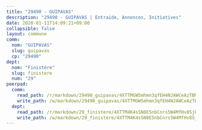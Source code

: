 ```yaml
---
title: "29490 - GUIPAVAS"
description: "29490 - GUIPAVAS | Entraide, Annonces, Initiatives"
date: 2020-01-11T14:09:21+09:00
collapsible: false
layout: commune
comm:
  nom: "GUIPAVAS"
  slug: guipavas
  cp: "29490"
dept:
  nom: "Finistère"
  slug: finistere
  num: "29"
peerpad:
  comm:
    read_path: /r/markdown/29490_guipavas/4XTTMGW5mhmn3qfEH4NJAWCeAzTBMoGjinkxpqQMfweNAtDPW
    write_path: /w/markdown/29490_guipavas/4XTTMGW5mhmn3qfEH4NJAWCeAzTBMoGjinkxpqQMfweNAtDPW-K3TgUX1JrjS41AEAnB5BxrEWsgTJmNp83mQtCYfeiEScmS5FoJv9eBJd5g64W18WBMASBtAeECK68t2HFAbCV6xiN5qonw51Y7pLgc2omyiAQXLaVCHNVib7e8iq4W5BqwGjCR5r
  dept:
    read_path: /r/markdown/29_finistere/4XTTM4K4sSN8E5nbCnrs5W4MfHv8SjkZXZkMiZwJKZCUFreuC
    write_path: /w/markdown/29_finistere/4XTTM4K4sSN8E5nbCnrs5W4MfHv8SjkZXZkMiZwJKZCUFreuC-K3TgUmttHvLKDBu5vxQ3oPzTia91UxXiaB3vEFjsHJiDiJD9aQfr6ibvcPa75Eo3oX7ob78s9tVxCKrtPM9bLAmDziVCSFjEgZbp3rqL8Ji8Q5aZhxfTcqkGX75WxHS6TQxtiQQ6
---
```


